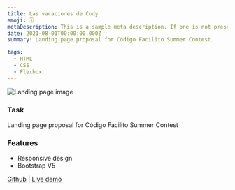```yaml
---
title: Las vacaciones de Cody
emoji: 🗓
metaDescription: This is a sample meta description. If one is not present in your page/project's front matter, the default metadata.desciption will be used instead.
date: 2021-08-01T00:00:00.000Z
summary: Landing page proposal for Código Facilito Summer Contest.

tags:
  - HTML
  - CSS
  - Flexbox
---
```

![Landing page image](https://res.cloudinary.com/phearts/image/upload/v1631600489/github/Screenshot_6.jpg)

### Task

Landing page proposal for Código Facilito Summer Contest

### Features

- Responsive design
- Bootstrap V5

[Github](https://github.com/ph81/vacaciones-cody) | [Live demo](https://ph81.github.io/vacaciones-cody/)
